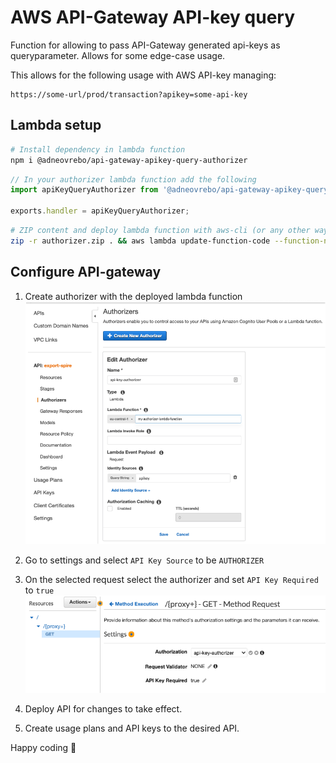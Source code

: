 # AWS API-Gateway API-key query

Function for allowing to pass API-Gateway generated api-keys as queryparameter. Allows for some edge-case usage. 

This allows for the following usage with AWS API-key managing:
```
https://some-url/prod/transaction?apikey=some-api-key
```

## Lambda setup
```bash
# Install dependency in lambda function
npm i @adneovrebo/api-gateway-apikey-query-authorizer
```

```typescript
// In your authorizer lambda function add the following
import apiKeyQueryAuthorizer from '@adneovrebo/api-gateway-apikey-query-authorizer';

exports.handler = apiKeyQueryAuthorizer;
```

```bash
# ZIP content and deploy lambda function with aws-cli (or any other way you like)
zip -r authorizer.zip . && aws lambda update-function-code --function-name <FunctionName> --zip-file fileb://authorizer.zip
```

## Configure API-gateway

1. Create authorizer with the deployed lambda function
![Create Authorizer](images/create-authorizer.png?raw=true "Create Authorizer")

2. Go to settings and select ``API Key Source`` to be ``AUTHORIZER``

3. On the selected request select the authorizer and set ```API Key Required``` to ```true```
![Create Authorizer](images/set-authorizer-on-method.png?raw=true "Create Authorizer")

4. Deploy API for changes to take effect.

5. Create usage plans and API keys to the desired API. 

Happy coding 🎉